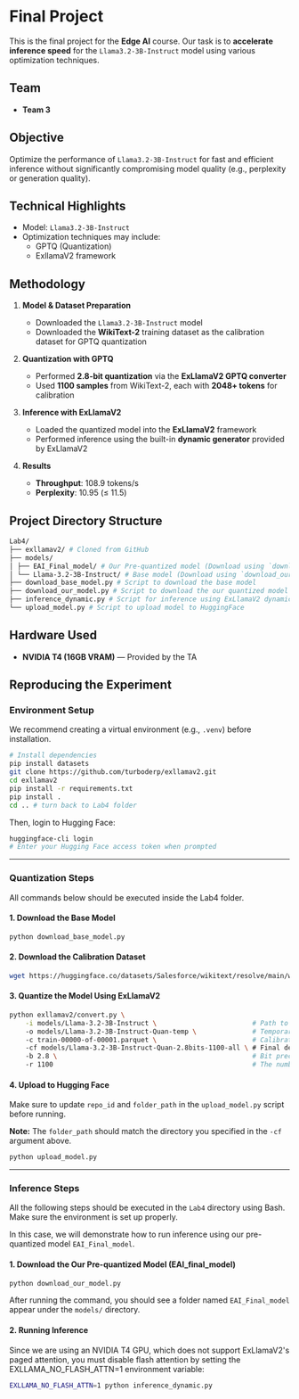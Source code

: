 # Final Project

This is the final project for the **Edge AI** course.
Our task is to **accelerate inference speed** for the `Llama3.2-3B-Instruct` model using various optimization techniques.

## Team
- **Team 3**

## Objective

Optimize the performance of `Llama3.2-3B-Instruct` for fast and efficient inference without significantly compromising model quality (e.g., perplexity or generation quality).

## Technical Highlights

- Model: `Llama3.2-3B-Instruct`
- Optimization techniques may include:
  - GPTQ (Quantization)
  - ExllamaV2 framework

##  Methodology

1. **Model & Dataset Preparation**  
   - Downloaded the `Llama3.2-3B-Instruct` model  
   - Downloaded the **WikiText-2** training dataset as the calibration dataset for GPTQ quantization

2. **Quantization with GPTQ**  
   - Performed **2.8-bit quantization** via the **ExLlamaV2 GPTQ converter**  
   - Used **1100 samples** from WikiText-2, each with **2048+ tokens** for calibration  

3. **Inference with ExLlamaV2**  
   - Loaded the quantized model into the **ExLlamaV2** framework
   - Performed inference using the built-in **dynamic generator** provided by ExLlamaV2

4. **Results**  
   - **Throughput**: 108.9 tokens/s
   - **Perplexity**: 10.95 (≤ 11.5)

## Project Directory Structure
```bash
Lab4/
├── exllamav2/ # Cloned from GitHub
├── models/
│ ├── EAI_Final_model/ # Our Pre-quantized model (Download using `download_base_model.py`)
│ └── Llama-3.2-3B-Instruct/ # Base model (Download using `download_our_model.py`)
├── download_base_model.py # Script to download the base model
├── download_our_model.py # Script to download the our quantized model (EAL_final_model)
├── inference_dynamic.py # Script for inference using ExLlamaV2 dynamic generator
└── upload_model.py # Script to upload model to HuggingFace
```

## Hardware Used
- **NVIDIA T4 (16GB VRAM)** — Provided by the TA

## Reproducing the Experiment

### Environment Setup
We recommend creating a virtual environment (e.g., `.venv`) before installation.
```bash
# Install dependencies
pip install datasets
git clone https://github.com/turboderp/exllamav2.git
cd exllamav2
pip install -r requirements.txt
pip install .
cd .. # turn back to Lab4 folder
```
Then, login to Hugging Face:
```bash
huggingface-cli login
# Enter your Hugging Face access token when prompted
```
-------
### Quantization Steps
All commands below should be executed inside the Lab4 folder.

#### 1. Download the Base Model
```bash
python download_base_model.py
```

#### 2. Download the Calibration Dataset
```bash
wget https://huggingface.co/datasets/Salesforce/wikitext/resolve/main/wikitext-2-raw-v1/train-00000-of-00001.parquet
```

#### 3. Quantize the Model Using ExLlamaV2
```bash
python exllamav2/convert.py \
    -i models/Llama-3.2-3B-Instruct \                        # Path to the original (non-quantized) LLaMA model
    -o models/Llama-3.2-3B-Instruct-Quan-temp \              # Temporary output directory for intermediate quantization results
    -c train-00000-of-00001.parquet \                        # Calibration dataset used for quantization (in .parquet format)
    -cf models/Llama-3.2-3B-Instruct-Quan-2.8bits-1100-all \ # Final destination folder to store the fully quantized model
    -b 2.8 \                                                 # Bit precision for quantization (2.8 bits in this case)
    -r 1100                                                  # The number of sample used in quantization; affects accuracy vs. efficiency tradeoff
```

#### 4. Upload to Hugging Face
Make sure to update `repo_id` and `folder_path` in the `upload_model.py` script before running.

**Note:** The `folder_path` should match the directory you specified in the `-cf` argument above.
```bash
python upload_model.py
```
-------
### Inference Steps
All the following steps should be executed in the `Lab4` directory using Bash. Make sure the environment is set up properly. 

In this case, we will demonstrate how to run inference using our pre-quantized model `EAI_Final_model`.

#### 1. Download the Our Pre-quantized Model (EAI_final_model)
```bash
python download_our_model.py
```
After running the command, you should see a folder named `EAI_Final_model` appear under the `models/` directory.

#### 2. Running Inference
Since we are using an NVIDIA T4 GPU, which does not support ExLlamaV2's paged attention,
you must disable flash attention by setting the EXLLAMA_NO_FLASH_ATTN=1 environment variable:
```bash
EXLLAMA_NO_FLASH_ATTN=1 python inference_dynamic.py
```

